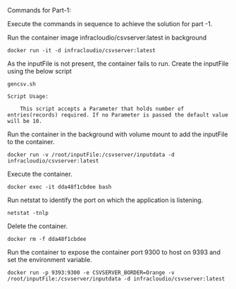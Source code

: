 Commands for Part-1:

Execute the commands in sequence to achieve the solution for part -1.

Run the container image infracloudio/csvserver:latest in background

	docker run -it -d infracloudio/csvserver:latest

As the inputFile is not present, the container fails to run. Create the inputFile using the below script

	gencsv.sh

	Script Usage:

		This script accepts a Parameter that holds number of entries(records) required. If no Parameter is passed the default value will be 10.

Run the container in the background with volume mount to add the inputFile to the container.
	
	docker run -v /root/inputFile:/csvserver/inputdata -d infracloudio/csvserver:latest

Execute the container.
	
	docker exec -it dda48f1cbdee bash

Run netstat to identify the port on which the application is listening.

	netstat -tnlp
Delete the container.

	docker rm -f dda48f1cbdee
Run the container to expose the container port 9300 to host on 9393 and set the environment variable.

	docker run -p 9393:9300 -e CSVSERVER_BORDER=Orange -v /root/inputFile:/csvserver/inputdata -d infracloudio/csvserver:latest